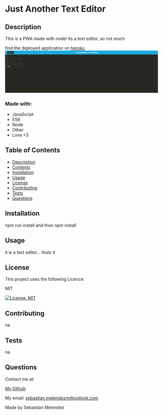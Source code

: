 
# Just Another Text Editor

## Description

  This is a PWA made with node! its a text editor, so not much

  find the deployed application on [heroku](https://jate-bysebmel.herokuapp.com/)
  ![image](./Screenshot%202022-11-15%20183716.jpg)
  
### Made with:
  
* JavaScript
* ES6
* Node
* Other
* Love <3


## Table of Contents
* [Description](#description)
* [Contents](#contents)
* [Installation](#installation) 
* [Usage](#usage)
* [License](#licence)
* [Contributing](#contributing)
* [Tests](#tests)
* [Questions](#questions)


## Installation
  npm run install and then npm install
  
## Usage
  it is a text editor... thats it 
   

  ## License
  This project uses the following Licence:


  MIT
  
  [![License: MIT](https://img.shields.io/badge/License-MIT-yellow.svg)](https://opensource.org/licenses/MIT)

    
  

## Contributing
  na

## Tests
  na

## Questions
  Contact me at:


  [My Github](https://github.com/SebasMelendez})


  My email: sebastian.melendezm@outlook.com 

Made by Sebastian Melendez

